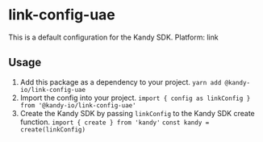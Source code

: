 # link-config-uae
This is a default configuration for the Kandy SDK.
Platform: link

## Usage

 1. Add this package as a dependency to your project.
 `yarn add @kandy-io/link-config-uae`
 2. Import the config into your project.
 `import { config as linkConfig } from '@kandy-io/link-config-uae'`
3. Create the Kandy SDK by passing `linkConfig` to the Kandy SDK create function.
`import { create } from 'kandy'`
`const kandy = create(linkConfig)`
